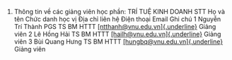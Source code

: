 1. Thông tin về các giảng viên học phần: TRÍ TUỆ KINH DOANH
STT Họ và tên Chức danh học vị Địa chỉ liên hệ Điện thoại Email Ghi chú 1 Nguyễn Trí Thành PGS TS BM HTTT [[ntthanh\@vnu.edu.vn]{.underline}](mailto:ntthanh@vnu.edu.vn) Giảng viên
2 Lê Hồng Hải TS BM HTTT [[hailh\@vnu.edu.vn]{.underline}](mailto:hailh@vnu.edu.vn) Giảng viên
3 Bùi Quang Hưng TS BM HTTT [[hungbq\@vnu.edu.vn]{.underline}](mailto:hungbq@vnu.edu.vn) Giảng viên
